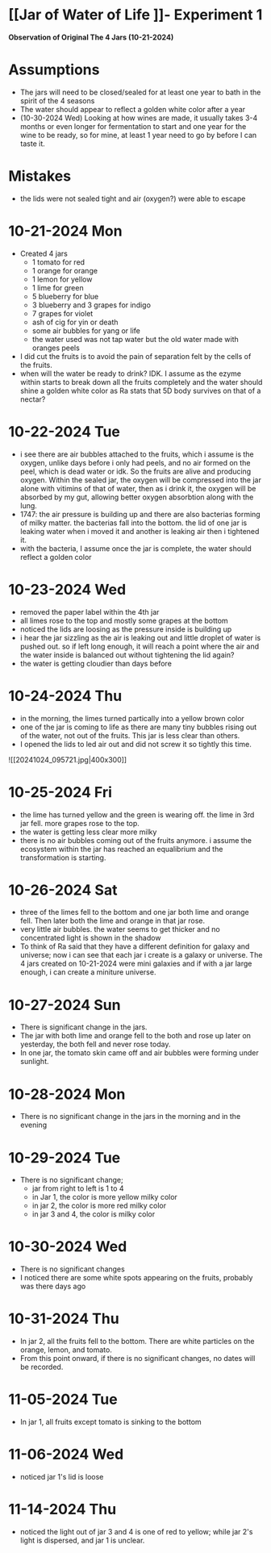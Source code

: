 # [[Jar of Water of Life ]]- Experiment 1

**Observation of Original The 4 Jars (10-21-2024)**
# Assumptions
- The jars will need to be closed/sealed for at least one year to bath in the spirit of the 4 seasons
- The water should appear to reflect a golden white color after a year 
- (10-30-2024 Wed) Looking at how wines are made, it usually takes 3-4 months or even longer for fermentation to start and one year for the wine to be ready, so for mine, at least 1 year need to go by before I can taste it.

# Mistakes
- the lids were not sealed tight and air (oxygen?) were able to escape
# 10-21-2024 Mon
- Created 4 jars
	- 1 tomato for red
	- 1 orange for orange
	- 1 lemon for yellow
	- 1 lime for green
	- 5 blueberry for blue
	- 3 blueberry and 3 grapes for indigo
	- 7 grapes for violet
	- ash of cig for yin or death
	- some air bubbles for yang or life
	- the water used was not tap water but the old water made with oranges peels 
- I did cut the fruits is to avoid the pain of separation felt by the cells of the fruits.
- when will the water be ready to drink? IDK. I assume as the ezyme within starts to break down all the fruits completely and the water should shine a golden white color as Ra stats that 5D body survives on that of a nectar?

# 10-22-2024 Tue
- i see there are air bubbles attached to the fruits, which i assume is the oxygen, unlike days before i only had peels, and no air formed on the peel, which is dead water or idk. So the fruits are alive and producing oxygen. Within the sealed jar, the oxygen will be compressed into the jar alone with vitimins of that of water, then as i drink it, the oxygen will be absorbed by my gut, allowing better oxygen absorbtion along with the lung.
- 1747: the air pressure is building up and there are also bacterias forming of milky matter. the bacterias fall into the bottom. the lid of one jar is leaking water when i moved it and another is leaking air then i tightened it.
- with the bacteria, I assume once the jar is complete, the water should reflect a golden color

# 10-23-2024 Wed
- removed the paper label within the 4th jar 
- all limes rose to the top and mostly some grapes at the bottom 
- noticed the lids are loosing as the pressure inside is building up
- i hear the jar sizzling as the air is leaking out and little droplet of water is pushed out. so if left long enough, it will reach a point where the air and the water inside is balanced out without tightening the lid again?
- the water is getting cloudier than days before
	
# 10-24-2024 Thu
- in the morning, the limes turned partically into a yellow brown color
- one of the jar is coming to life as there are many tiny bubbles rising out of the water, not out of the fruits. This jar is less clear than others. 
- I opened the lids to led air out and did not screw it so tightly this time. 

![[20241024_095721.jpg|400x300]]

# 10-25-2024 Fri
- the lime has turned yellow and the green is wearing off. the lime in 3rd jar fell. more grapes rose to the top. 
- the water is getting less clear more milky
- there is no air bubbles coming out of the fruits anymore. i assume the ecosystem within the jar has reached an equalibrium and the transformation is starting.

# 10-26-2024 Sat
- three of the limes fell to the bottom and one jar both lime and orange fell. Then later both the lime and orange in that jar rose.
- very little air bubbles. the water seems to get thicker and no concentrated light is shown in the shadow
- To think of Ra said that they have a different definition for galaxy and universe; now i can see that each jar i create is a galaxy or universe. The 4 jars created on 10-21-2024 were mini galaxies and if with a jar large enough, i can create a miniture universe.

# 10-27-2024 Sun
- There is significant change in the jars. 
- The jar with both lime and orange fell to the both and rose up later on yesterday, the both fell and never rose today.
- In one jar, the tomato skin came off and air bubbles were forming under sunlight.

# 10-28-2024 Mon
- There is no significant change in the jars in the morning and in the evening

# 10-29-2024 Tue
- There is no significant change; 
	- jar from right to left is 1 to 4
	- in Jar 1, the color is more yellow milky color
	- in jar 2, the color is more red milky color 
	- in jar 3 and 4, the color is milky color
	
# 10-30-2024 Wed
- There is no significant changes 
- I noticed there are some white spots appearing on the fruits, probably was there days ago

# 10-31-2024 Thu
- In jar 2, all the fruits fell to the bottom. There are white particles on the orange, lemon, and tomato.
- From this point onward, if there is no significant changes, no dates will be recorded.

# 11-05-2024 Tue
- In jar 1, all fruits except tomato is sinking to the bottom

# 11-06-2024 Wed
- noticed jar 1's lid is loose

# 11-14-2024 Thu
- noticed the light out of jar 3 and 4 is one of red to yellow; while jar 2's light is dispersed, and jar 1 is unclear.